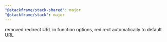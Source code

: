 ```yaml
---
"@stackframe/stack-shared": major
"@stackframe/stack": major
---
```


removed redirect URL in function options, redirect automatically to default URL
